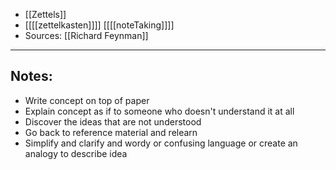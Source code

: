 - [[Zettels]]
- [[[[zettelkasten]]]] [[[[noteTaking]]]]
- Sources: [[Richard Feynman]]
---
## Notes:
- Write concept on top of paper
- Explain concept as if to someone who doesn't understand it at all
- Discover the ideas that are not understood 
- Go back to reference material and relearn
- Simplify and clarify and wordy or confusing language or create an analogy to describe idea
